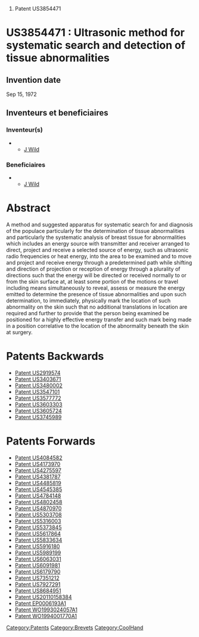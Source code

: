 1.  Patent US3854471

US3854471 : Ultrasonic method for systematic search and detection of tissue abnormalities
=========================================================================================

Invention date
--------------

Sep 15, 1972

Inventeurs et beneficiaires
---------------------------

### Inventeur(s)

-   -   [J Wild](J_Wild "wikilink")

### Beneficiaires

-   -   [J Wild](J_Wild "wikilink")

Abstract
========

A method and suggested apparatus for systematic search for and diagnosis
of the populace particularly for the determination of tissue
abnormalities and particularly the systematic analysis of breast tissue
for abnormalities which includes an energy source with transmitter and
receiver arranged to direct, project and receive a selected source of
energy, such as ultrasonic radio frequencies or heat energy, into the
area to be examined and to move and project and receive energy through a
predetermined path while shifting and direction of projection or
reception of energy through a plurality of directions such that the
energy will be directed or received normally to or from the skin surface
at, at least some portion of the motions or travel including means
simultaneously to reveal, assess or measure the energy emitted to
determine the presence of tissue abnormalities and upon such
determination, to immediately, physically mark the location of such
abnormality on the skin such that no additional translations in location
are required and further to provide that the person being examined be
positioned for a highly effective energy transfer and such mark being
made in a position correlative to the location of the abnormality
beneath the skin at surgery.

Patents Backwards
=================

-   [Patent US2919574](Patent_US2919574 "wikilink")
-   [Patent US3403671](Patent_US3403671 "wikilink")
-   [Patent US3480002](Patent_US3480002 "wikilink")
-   [Patent US3547101](Patent_US3547101 "wikilink")
-   [Patent US3577772](Patent_US3577772 "wikilink")
-   [Patent US3603303](Patent_US3603303 "wikilink")
-   [Patent US3605724](Patent_US3605724 "wikilink")
-   [Patent US3745989](Patent_US3745989 "wikilink")

Patents Forwards
================

-   [Patent US4084582](Patent_US4084582 "wikilink")
-   [Patent US4173970](Patent_US4173970 "wikilink")
-   [Patent US4275597](Patent_US4275597 "wikilink")
-   [Patent US4381787](Patent_US4381787 "wikilink")
-   [Patent US4485819](Patent_US4485819 "wikilink")
-   [Patent US4545385](Patent_US4545385 "wikilink")
-   [Patent US4784148](Patent_US4784148 "wikilink")
-   [Patent US4802458](Patent_US4802458 "wikilink")
-   [Patent US4870970](Patent_US4870970 "wikilink")
-   [Patent US5303708](Patent_US5303708 "wikilink")
-   [Patent US5316003](Patent_US5316003 "wikilink")
-   [Patent US5373845](Patent_US5373845 "wikilink")
-   [Patent US5617864](Patent_US5617864 "wikilink")
-   [Patent US5833634](Patent_US5833634 "wikilink")
-   [Patent US5916180](Patent_US5916180 "wikilink")
-   [Patent US5989199](Patent_US5989199 "wikilink")
-   [Patent US6063031](Patent_US6063031 "wikilink")
-   [Patent US6091981](Patent_US6091981 "wikilink")
-   [Patent US6179790](Patent_US6179790 "wikilink")
-   [Patent US7351212](Patent_US7351212 "wikilink")
-   [Patent US7927291](Patent_US7927291 "wikilink")
-   [Patent US8684951](Patent_US8684951 "wikilink")
-   [Patent US20110158384](Patent_US20110158384 "wikilink")
-   [Patent EP0006193A1](Patent_EP0006193A1 "wikilink")
-   [Patent WO1993024057A1](Patent_WO1993024057A1 "wikilink")
-   [Patent WO1994001770A1](Patent_WO1994001770A1 "wikilink")

<Category:Patents> <Category:Brevets> <Category:CoolHand>
